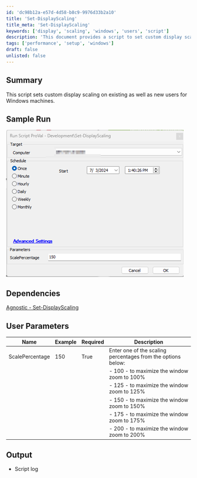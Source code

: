 ```yaml
---
id: 'dc98b12a-e57d-4d58-b8c9-9976d33b2a10'
title: 'Set-DisplayScaling'
title_meta: 'Set-DisplayScaling'
keywords: ['display', 'scaling', 'windows', 'users', 'script']
description: 'This document provides a script to set custom display scaling on existing and new users for Windows machines. It includes user parameters, sample runs, and dependencies for successful execution.'
tags: ['performance', 'setup', 'windows']
draft: false
unlisted: false
---
```


## Summary

This script sets custom display scaling on existing as well as new users for Windows machines.

## Sample Run

![Sample Run](../../../static/img/Set-DisplayScaling/image_1.png)

## Dependencies

[Agnostic - Set-DisplayScaling](<../../unsorted/Agnostic - Set-DisplayScaling.md>)

## User Parameters

| Name            | Example | Required | Description                                                                                                                                                          |
|-----------------|---------|----------|----------------------------------------------------------------------------------------------------------------------------------------------------------------------|
| ScalePercentage  | 150     | True     | Enter one of the scaling percentages from the options below:                                                                                                        |
|                 |         |          | - 100 - to maximize the window zoom to 100%                                                                                                                     |
|                 |         |          | - 125 - to maximize the window zoom to 125%                                                                                                                     |
|                 |         |          | - 150 - to maximize the window zoom to 150%                                                                                                                     |
|                 |         |          | - 175 - to maximize the window zoom to 175%                                                                                                                     |
|                 |         |          | - 200 - to maximize the window zoom to 200%                                                                                                                     |

## Output

- Script log



